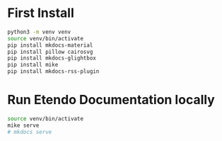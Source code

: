 # First Install

```bash
python3 -m venv venv
source venv/bin/activate
pip install mkdocs-material
pip install pillow cairosvg
pip install mkdocs-glightbox
pip install mike
pip install mkdocs-rss-plugin
```

# Run Etendo Documentation locally

```bash
source venv/bin/activate
mike serve
# mkdocs serve
```